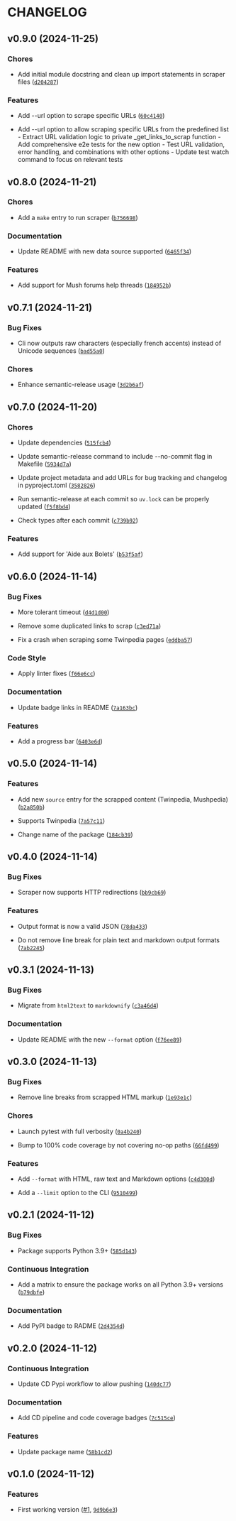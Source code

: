 # CHANGELOG


## v0.9.0 (2024-11-25)

### Chores

- Add initial module docstring and clean up import statements in scraper files
  ([`d204287`](https://github.com/cmnemoi/mush_wikis_scraper/commit/d204287f74aa554ccb6f370de3735e19011ef4a0))

### Features

- Add --url option to scrape specific URLs
  ([`60c4140`](https://github.com/cmnemoi/mush_wikis_scraper/commit/60c4140900972b2f947b692b8f5b1d8b8041a399))

- Add --url option to allow scraping specific URLs from the predefined list - Extract URL validation
  logic to private _get_links_to_scrap function - Add comprehensive e2e tests for the new option -
  Test URL validation, error handling, and combinations with other options - Update test watch
  command to focus on relevant tests


## v0.8.0 (2024-11-21)

### Chores

- Add a `make` entry to run scraper
  ([`b756698`](https://github.com/cmnemoi/mush_wikis_scraper/commit/b7566984c195839cf8625aa8cf13948123b53938))

### Documentation

- Update README with new data source supported
  ([`6465f34`](https://github.com/cmnemoi/mush_wikis_scraper/commit/6465f34077d25472c418cf5da46fdeeec1c06829))

### Features

- Add support for Mush forums help threads
  ([`184952b`](https://github.com/cmnemoi/mush_wikis_scraper/commit/184952bde4774edb239d18f79018fe5270569c8d))


## v0.7.1 (2024-11-21)

### Bug Fixes

- Cli now outputs raw characters (especially french accents) instead of Unicode sequences
  ([`bad55a0`](https://github.com/cmnemoi/mush_wikis_scraper/commit/bad55a04b8e01d2394e645d0b0548c5194fc2a42))

### Chores

- Enhance semantic-release usage
  ([`3d2b6af`](https://github.com/cmnemoi/mush_wikis_scraper/commit/3d2b6aff83078910745a99fb5c6c2c6b44452ab1))


## v0.7.0 (2024-11-20)

### Chores

- Update dependencies
  ([`515fcb4`](https://github.com/cmnemoi/mush_wikis_scraper/commit/515fcb4c7eb7fe6f38226d46e32f82e9f5f308d9))

- Update semantic-release command to include --no-commit flag in Makefile
  ([`5934d7a`](https://github.com/cmnemoi/mush_wikis_scraper/commit/5934d7a0910bfabd068d2679fc91007d2edffc6f))

- Update project metadata and add URLs for bug tracking and changelog in pyproject.toml
  ([`3582826`](https://github.com/cmnemoi/mush_wikis_scraper/commit/3582826294bcc04e941e50920cabf236e6bcba5e))

- Run semantic-release at each commit so `uv.lock` can be properly updated
  ([`f5f8bd4`](https://github.com/cmnemoi/mush_wikis_scraper/commit/f5f8bd4af2af4e9157cbfc9c10026ae565504edf))

- Check types after each commit
  ([`c739b92`](https://github.com/cmnemoi/mush_wikis_scraper/commit/c739b92f00f3d7910f5fbb1d989eab76d0f4ffdc))

### Features

- Add support for 'Aide aux Bolets'
  ([`b53f5af`](https://github.com/cmnemoi/mush_wikis_scraper/commit/b53f5afbf192bbf116b3e778eba17a3530adec56))


## v0.6.0 (2024-11-14)

### Bug Fixes

- More tolerant timeout
  ([`d4d1d00`](https://github.com/cmnemoi/mush_wikis_scraper/commit/d4d1d009f7824af3593e6aa7bac57f5cce05f070))

- Remove some duplicated links to scrap
  ([`c3ed71a`](https://github.com/cmnemoi/mush_wikis_scraper/commit/c3ed71a54d197cb4ad044e838aeb19d92bc02d4a))

- Fix a crash when scraping some Twinpedia pages
  ([`eddba57`](https://github.com/cmnemoi/mush_wikis_scraper/commit/eddba5743de97114cd6656e0cc799a2e54c54cfb))

### Code Style

- Apply linter fixes
  ([`f66e6cc`](https://github.com/cmnemoi/mush_wikis_scraper/commit/f66e6cc53a297bead3fbc11e3a94c8c5e741bb1b))

### Documentation

- Update badge links in README
  ([`7a163bc`](https://github.com/cmnemoi/mush_wikis_scraper/commit/7a163bcbb60c5bd944e2e08820914e457213eda8))

### Features

- Add a progress bar
  ([`6403e6d`](https://github.com/cmnemoi/mush_wikis_scraper/commit/6403e6da61b6ee410bbc29be4509f46383c76792))


## v0.5.0 (2024-11-14)

### Features

- Add new `source` entry for the scrapped content (Twinpedia, Mushpedia)
  ([`b2a850b`](https://github.com/cmnemoi/mush_wikis_scraper/commit/b2a850b8c884877871f0bb34ff89d4bbe4377a0c))

- Supports Twinpedia
  ([`7a57c11`](https://github.com/cmnemoi/mush_wikis_scraper/commit/7a57c116b7627fff6fc91f6e32bc44c7da742d11))

- Change name of the package
  ([`184cb39`](https://github.com/cmnemoi/mush_wikis_scraper/commit/184cb392f8c950aa54725cb0c5b695890555d861))


## v0.4.0 (2024-11-14)

### Bug Fixes

- Scraper now supports HTTP redirections
  ([`bb9cb69`](https://github.com/cmnemoi/mush_wikis_scraper/commit/bb9cb6966089756ae0289748b9468da4b5d2cbff))

### Features

- Output format is now a valid JSON
  ([`78da433`](https://github.com/cmnemoi/mush_wikis_scraper/commit/78da433d27b1532760cf215394d045f2b7859f60))

- Do not remove line break for plain text and markdown output formats
  ([`7ab2245`](https://github.com/cmnemoi/mush_wikis_scraper/commit/7ab2245d5a9379174c41c4fd138717810c1263d4))


## v0.3.1 (2024-11-13)

### Bug Fixes

- Migrate from `html2text` to `markdownify`
  ([`c3a46d4`](https://github.com/cmnemoi/mush_wikis_scraper/commit/c3a46d4307482af63e8e74ea8e695667b9998fcf))

### Documentation

- Update README with the new `--format` option
  ([`f76ee89`](https://github.com/cmnemoi/mush_wikis_scraper/commit/f76ee896b20534fc78cb2638bccfa2a937168055))


## v0.3.0 (2024-11-13)

### Bug Fixes

- Remove line breaks from scrapped HTML markup
  ([`1e93e1c`](https://github.com/cmnemoi/mush_wikis_scraper/commit/1e93e1c40c6d6e98cdb6ed994999b599d14f7855))

### Chores

- Launch pytest with full verbosity
  ([`0a4b240`](https://github.com/cmnemoi/mush_wikis_scraper/commit/0a4b24059c6e7a2c9c8ce9f32b578c849269d9c6))

- Bump to 100% code coverage by not covering no-op paths
  ([`66fd499`](https://github.com/cmnemoi/mush_wikis_scraper/commit/66fd4991138b4e2278f5e70a8d554992a165b5c4))

### Features

- Add `--format` with HTML, raw text and Markdown options
  ([`c4d300d`](https://github.com/cmnemoi/mush_wikis_scraper/commit/c4d300dda4b78d38a4446cad010dbc3fb0ed80d0))

- Add a `--limit` option to the CLI
  ([`9510499`](https://github.com/cmnemoi/mush_wikis_scraper/commit/9510499a543238b53dbd8e7ad08300ba7cefcb95))


## v0.2.1 (2024-11-12)

### Bug Fixes

- Package supports Python 3.9+
  ([`585d143`](https://github.com/cmnemoi/mush_wikis_scraper/commit/585d14351904450911a95fe0f12047ac230bf58f))

### Continuous Integration

- Add a matrix to ensure the package works on all Python 3.9+ versions
  ([`b79dbfe`](https://github.com/cmnemoi/mush_wikis_scraper/commit/b79dbfea52e836f1226936ef2addc73ab8148292))

### Documentation

- Add PyPI badge to RADME
  ([`2d4354d`](https://github.com/cmnemoi/mush_wikis_scraper/commit/2d4354d6a62d87fb8ea58a47652b9acb90c5be36))


## v0.2.0 (2024-11-12)

### Continuous Integration

- Update CD Pypi workflow to allow pushing
  ([`140dc77`](https://github.com/cmnemoi/mush_wikis_scraper/commit/140dc7799e997382b0bf54fb981b9fb3e71cd0f8))

### Documentation

- Add CD pipeline and code coverage badges
  ([`7c515ce`](https://github.com/cmnemoi/mush_wikis_scraper/commit/7c515cee0533fbf9c78d21fc4a9771ee85ae02a0))

### Features

- Update package name
  ([`58b1cd2`](https://github.com/cmnemoi/mush_wikis_scraper/commit/58b1cd2bb74d067521b7c1ffe2a1970c1b5d6f16))


## v0.1.0 (2024-11-12)

### Features

- First working version ([#1](https://github.com/cmnemoi/mush_wikis_scraper/pull/1),
  [`9d9b6e3`](https://github.com/cmnemoi/mush_wikis_scraper/commit/9d9b6e34d1018fa60e449ef25ef3037403b05891))
